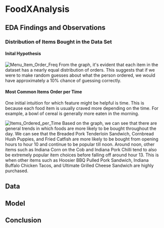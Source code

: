 # FoodXAnalysis
## EDA Findings and Observations
### Distribution of Items Bought in the Data Set
#### Inital Hypothesis
![Menu_Item_Order_Freq](https://github.com/andylam20/FoodXAnalysis/assets/105662876/bf9a6b9d-7c15-43ec-887c-534095641646)
From the graph, it's evident that each item in the dataset has a nearly equal distribution of orders. This suggests that if we were to make random guesses about what the person ordered, we would have approximately a 10% chance of guessing correctly.

#### Most Common Items Order per Time
One initial intuition for which feature might be helpful is time. This is because each food item is usually craved more depending on the time. For example, a bowl of cereal is generally more eaten in the morning.

![Items_Ordered_per_Time](https://github.com/andylam20/FoodXAnalysis/assets/105662876/2eaf477d-9bce-485a-9418-266101669798)
Based on the graph, we can see that there are general trends in which foods are more likely to be bought throughout the day. We can see that the Breaded Pork Tenderloin Sandwich, Cornbread Hush Puppies, and Fried Catfish are more likely to be bought from opening hours to hour 10 and continue to be popular till noon. Around noon, other items such as Indiana Corn on the Cob and Indiana Pork Chilli tend to also be extremely popular item choices before falling off around hour 13. This is when other items such as Hoosier BBQ Pulled Pork Sandwich, Indiana Buffalo Chicken Tacos, and Ultimate Grilled Cheese Sandwich are highly purchased. 

## Data 
## Model
## Conclusion
